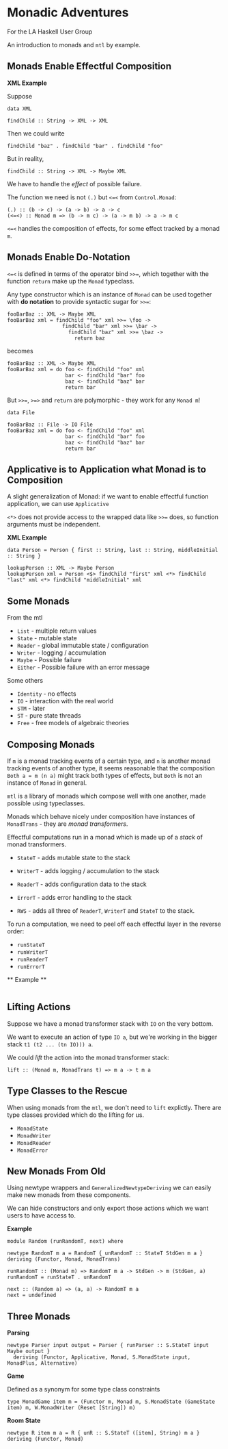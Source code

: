 # Monadic Adventures

For the LA Haskell User Group

An introduction to monads and `mtl` by example.

## Monads Enable Effectful Composition

**XML Example**

Suppose

~~~{.haskell}
data XML

findChild :: String -> XML -> XML
~~~

Then we could write 

~~~{.haskell}
findChild "baz" . findChild "bar" . findChild "foo"
~~~

But in reality,

~~~{.haskell}
findChild :: String -> XML -> Maybe XML
~~~

We have to handle the *effect* of possible failure.

The function we need is not `(.)` but `<=<` from `Control.Monad`:

~~~{.haskell}
(.) :: (b -> c) -> (a -> b) -> a -> c
(<=<) :: Monad m => (b -> m c) -> (a -> m b) -> a -> m c
~~~

`<=<` handles the composition of effects, for some effect tracked by a monad `m`.

## Monads Enable Do-Notation

`<=<` is defined in terms of the operator bind `>>=`, which together with the function `return` make up the `Monad` typeclass.

Any type constructor which is an instance of `Monad` can be used together with **do notation** to provide syntactic sugar for `>>=`:

~~~{.haskell}
fooBarBaz :: XML -> Maybe XML
fooBarBaz xml = findChild "foo" xml >>= \foo ->
                  findChild "bar" xml >>= \bar ->
                    findChild "baz" xml >>= \baz -> 
                      return baz
~~~

becomes

~~~{.haskell}
fooBarBaz :: XML -> Maybe XML
fooBarBaz xml = do foo <- findChild "foo" xml
                   bar <- findChild "bar" foo
                   baz <- findChild "baz" bar
                   return bar
~~~

But `>>=`, `>=>` and `return` are polymorphic - they work for any `Monad m`!

~~~{.haskell}
data File

fooBarBaz :: File -> IO File
fooBarBaz xml = do foo <- findChild "foo" xml
                   bar <- findChild "bar" foo
                   baz <- findChild "baz" bar
                   return bar
~~~

## Applicative is to Application what Monad is to Composition

A slight generalization of Monad: if we want to enable effectful function application, we can use `Applicative`

`<*>` does not provide access to the wrapped data like `>>=` does, so function arguments must be independent.

**XML Example**

~~~{.haskell}
data Person = Person { first :: String, last :: String, middleInitial :: String }

lookupPerson :: XML -> Maybe Person
lookupPerson xml = Person <$> findChild "first" xml <*> findChild "last" xml <*> findChild "middleInitial" xml
~~~

## Some Monads

From the mtl

- `List` - multiple return values
- `State` - mutable state
- `Reader` - global immutable state / configuration
- `Writer` - logging / accumulation
- `Maybe` - Possible failure
- `Either` - Possible failure with an error message

Some others

- `Identity` - no effects
- `IO` - interaction with the real world
- `STM` - later
- `ST` - pure state threads 
- `Free` - free models of algebraic theories

## Composing Monads

If `m` is a monad tracking events of a certain type, and `n` is another monad tracking events of another type, it seems reasonable that the composition `Both a = m (n a)` might track both types of effects, but `Both` is not an instance of `Monad` in general.

`mtl` is a library of monads which compose well with one another, made possible using typeclasses.

Monads which behave nicely under composition have instances of `MonadTrans` - they are *monad transformers*.

Effectful computations run in a monad which is made up of a *stack* of monad transformers.

- `StateT` - adds mutable state to the stack
- `WriterT` - adds logging / accumulation to the stack
- `ReaderT` - adds configuration data to the stack
- `ErrorT` - adds error handling to the stack

- `RWS` - adds all three of `ReaderT`, `WriterT` and `StateT` to the stack.

To run a computation, we need to peel off each effectful layer in the reverse order:

- `runStateT`
- `runWriterT`
- `runReaderT`
- `runErrorT`

** Example **

~~~{.haskell}

~~~

## Lifting Actions

Suppose we have a monad transformer stack with `IO` on the very bottom.

We want to execute an action of type `IO a`, but we're working in the bigger stack `t1 (t2 ... (tn IO))) a`.

We could *lift* the action into the monad transformer stack:

~~~{.haskell}
lift :: (Monad m, MonadTrans t) => m a -> t m a
~~~ 

## Type Classes to the Rescue

When using monads from the `mtl`, we don't need to `lift` explictly. There are type classes provided which do the lifting for us.

- `MonadState`
- `MonadWriter`
- `MonadReader`
- `MonadError`

## New Monads From Old

Using newtype wrappers and `GeneralizedNewtypeDeriving` we can easily make new monads from these components.

We can hide constructors and only export those actions which we want users to have access to.

**Example**

~~~{.haskell}
module Random (runRandomT, next) where

newtype RandomT m a = RandomT { unRandomT :: StateT StdGen m a } deriving (Functor, Monad, MonadTrans)

runRandomT :: (Monad m) => RandomT m a -> StdGen -> m (StdGen, a)
runRandomT = runStateT . unRandomT
 
next :: (Random a) => (a, a) -> RandomT m a
next = undefined
~~~

## Three Monads

**Parsing**

~~~{.haskell}
newtype Parser input output = Parser { runParser :: S.StateT input Maybe output } 
  deriving (Functor, Applicative, Monad, S.MonadState input, MonadPlus, Alternative)
~~~

**Game**

Defined as a synonym for some type class constraints

~~~{.haskell}
type MonadGame item m = (Functor m, Monad m, S.MonadState (GameState item) m, W.MonadWriter (Reset [String]) m)
~~~

**Room State**

~~~{.haskell}
newtype R item m a = R { unR :: S.StateT ([item], String) m a } deriving (Functor, Monad)
~~~
